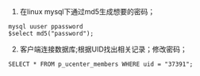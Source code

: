 1. 在linux mysql下通过md5生成想要的密码；
```mysql
mysql ­uuser ­ppassword
$select md5("password");
```

2. 客户端连接数据库;根据UID找出相关记录；修改密码；
```mysql
SELECT * FROM p_ucenter_members WHERE uid = "37391";
```
